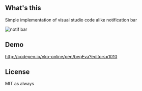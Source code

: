 ## What's this
Simple implementation of visual studio code alike notification bar

![notif bar](http://i.imgur.com/5r5OKfj.png)

## Demo
http://codepen.io/vko-online/pen/bepEva?editors=1010

## License
MIT as always